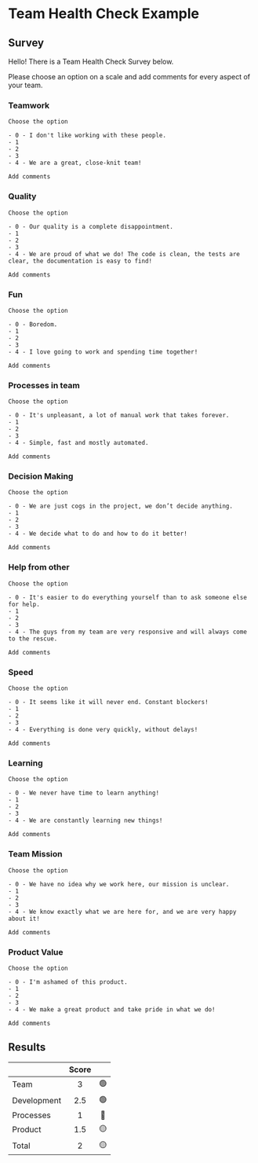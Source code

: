 # Team Health Check Example

## Survey

Hello! There is a Team Health Check Survey below.

Please choose an option on a scale and add comments for every aspect of your team.

### Teamwork
```
Choose the option

- 0 - I don't like working with these people.
- 1
- 2
- 3
- 4 - We are a great, close-knit team!
```
```
Add comments
```

### Quality
```
Choose the option

- 0 - Our quality is a complete disappointment.
- 1
- 2
- 3
- 4 - We are proud of what we do! The code is clean, the tests are clear, the documentation is easy to find!
```
```
Add comments
```

### Fun
```
Choose the option

- 0 - Boredom.
- 1
- 2
- 3
- 4 - I love going to work and spending time together!
```
```
Add comments
```

### Processes in team
```
Choose the option

- 0 - It's unpleasant, a lot of manual work that takes forever.
- 1
- 2
- 3
- 4 - Simple, fast and mostly automated.
```
```
Add comments
```

### Decision Making
```
Choose the option

- 0 - We are just cogs in the project, we don’t decide anything.
- 1
- 2
- 3
- 4 - We decide what to do and how to do it better!
```
```
Add comments
```

### Help from other
```
Choose the option

- 0 - It's easier to do everything yourself than to ask someone else for help.
- 1
- 2
- 3
- 4 - The guys from my team are very responsive and will always come to the rescue.
```
```
Add comments
```

### Speed
```
Choose the option

- 0 - It seems like it will never end. Constant blockers!
- 1
- 2
- 3
- 4 - Everything is done very quickly, without delays!
```
```
Add comments
```

### Learning
```
Choose the option

- 0 - We never have time to learn anything!
- 1
- 2
- 3
- 4 - We are constantly learning new things!
```
```
Add comments
```

### Team Mission
```
Choose the option

- 0 - We have no idea why we work here, our mission is unclear.
- 1
- 2
- 3
- 4 - We know exactly what we are here for, and we are very happy about it!
```
```
Add comments
```

### Product Value
```
Choose the option

- 0 - I'm ashamed of this product.
- 1
- 2
- 3
- 4 - We make a great product and take pride in what we do!
```
```
Add comments
```

## Results

|             | Score |    |
|:------------|:-----:|:--:|
| Team        |   3   | 🟢 |
| Development |  2.5  | 🟢 |
| Processes   |   1   | 🔴 |
| Product     |  1.5  | 🟡 |
| Total       |   2   | 🟡 |
